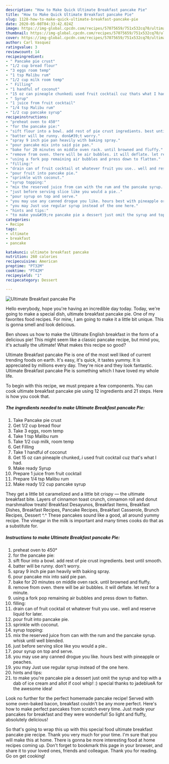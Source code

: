 ```yaml
---
description: "How to Make Quick Ultimate Breakfast pancake Pie"
title: "How to Make Quick Ultimate Breakfast pancake Pie"
slug: 1128-how-to-make-quick-ultimate-breakfast-pancake-pie
date: 2020-05-08T04:33:42.024Z
image: https://img-global.cpcdn.com/recipes/57075659/751x532cq70/ultimate-breakfast-pancake-pie-recipe-main-photo.jpg
thumbnail: https://img-global.cpcdn.com/recipes/57075659/751x532cq70/ultimate-breakfast-pancake-pie-recipe-main-photo.jpg
cover: https://img-global.cpcdn.com/recipes/57075659/751x532cq70/ultimate-breakfast-pancake-pie-recipe-main-photo.jpg
author: Carl Vasquez
ratingvalue: 3
reviewcount: 14
recipeingredient:
- " Pancake pie crust"
- "1/2 cup bread flour"
- "3 eggs room temp"
- "1 tsp Malibu rum"
- "1/2 cup milk room temp"
- " Filling"
- "1 handful of coconut"
- "15 oz can pineaple chunkedi used fruit cocktail cuz thats what I had"
- " Syrup"
- "1 juice from fruit cocktail"
- "1/4 tsp Malibu rum"
- "1/2 cup pancake syrup"
recipeinstructions:
- "preheat oven to 450°"
- "for the pancake pie:"
- "sift flour into a bowl. add rest of pie crust ingredients. best until smooth."
- "batter will be runny. don&#39;t worry."
- "spray 9 inch pie pan heavily with baking spray."
- "pour pancake mix into said pie pan."
- "bake for 20 minutes on middle oven rack. until browned and fluffy."
- "remove from oven. there will be air bubbles. it will deflate. let rest for a minute."
- "using a fork pop remaining air bubbles and press down to flatten."
- "filling:"
- "drain can of fruit cocktail ot whatever fruit you use.. well and reserve liquid for later."
- "pour fruit into pancake pie."
- "sprinkle with coconut."
- "syrup topping:"
- "mix the reserved juice from can with the rum and the pancake syrup. whisk until well blended."
- "just before serving slice like you would a pie.."
- "pour syrup on top and serve."
- "you may use any canned drogue you like. hours best with pineapple or peaches."
- "you may Just use regular syrup instead of the one here."
- "hints and tips:"
- "to make you&#39;re pancake pie a dessert just omit the syrup and top with a dab of ice cream and allot if cool whip! :) special thanks to jadeblueA for the awesome idea!"
categories:
- Recipe
tags:
- ultimate
- breakfast
- pancake

katakunci: ultimate breakfast pancake 
nutrition: 260 calories
recipecuisine: American
preptime: "PT32M"
cooktime: "PT42M"
recipeyield: "1"
recipecategory: Dessert

---
```



![Ultimate Breakfast pancake Pie](https://img-global.cpcdn.com/recipes/57075659/751x532cq70/ultimate-breakfast-pancake-pie-recipe-main-photo.jpg)

Hello everybody, hope you're having an incredible day today. Today, we're going to make a special dish, ultimate breakfast pancake pie. One of my favorites food recipes. For mine, I am going to make it a little bit unique. This is gonna smell and look delicious.

Ben shows us how to make the Ultimate English breakfast in the form of a delicious pie! This might seem like a classic pancake recipe, but mind you, it&#39;s actually the ultimate! What makes this recipe so good?

Ultimate Breakfast pancake Pie is one of the most well liked of current trending foods on earth. It's easy, it's quick, it tastes yummy. It is appreciated by millions every day. They're nice and they look fantastic. Ultimate Breakfast pancake Pie is something which I have loved my whole life.


To begin with this recipe, we must prepare a few components. You can cook ultimate breakfast pancake pie using 12 ingredients and 21 steps. Here is how you cook that.

<!--inarticleads1-->

##### The ingredients needed to make Ultimate Breakfast pancake Pie:

1. Take  Pancake pie crust
1. Get 1/2 cup bread flour
1. Take 3 eggs, room temp
1. Take 1 tsp Malibu rum
1. Take 1/2 cup milk, room temp
1. Get  Filling
1. Take 1 handful of coconut
1. Get 15 oz can pineaple chunked,.i used fruit cocktail cuz that&#39;s what I had.
1. Make ready  Syrup
1. Prepare 1 juice from fruit cocktail
1. Prepare 1/4 tsp Malibu rum
1. Make ready 1/2 cup pancake syrup


They get a little bit caramelized and a little bit crispy — the ultimate breakfast bite. Layers of cinnamon toast crunch, cinnamon roll and donut marshmallow treats! Breakfast Desayunos, Breakfast Items, Breakfast Dishes, Breakfast Recipes, Pancake Recipes, Breakfast Casserole, Brunch Recipes, Dessert ^.^ These pancakes sound like a good, all around yummy recipe. The vinegar in the milk is important and many times cooks do that as a substitute for. 

<!--inarticleads2-->

##### Instructions to make Ultimate Breakfast pancake Pie:

1. preheat oven to 450°
1. for the pancake pie:
1. sift flour into a bowl. add rest of pie crust ingredients. best until smooth.
1. batter will be runny. don&#39;t worry.
1. spray 9 inch pie pan heavily with baking spray.
1. pour pancake mix into said pie pan.
1. bake for 20 minutes on middle oven rack. until browned and fluffy.
1. remove from oven. there will be air bubbles. it will deflate. let rest for a minute.
1. using a fork pop remaining air bubbles and press down to flatten.
1. filling:
1. drain can of fruit cocktail ot whatever fruit you use.. well and reserve liquid for later.
1. pour fruit into pancake pie.
1. sprinkle with coconut.
1. syrup topping:
1. mix the reserved juice from can with the rum and the pancake syrup. whisk until well blended.
1. just before serving slice like you would a pie..
1. pour syrup on top and serve.
1. you may use any canned drogue you like. hours best with pineapple or peaches.
1. you may Just use regular syrup instead of the one here.
1. hints and tips:
1. to make you&#39;re pancake pie a dessert just omit the syrup and top with a dab of ice cream and allot if cool whip! :) special thanks to jadeblueA for the awesome idea!


Look no further for the perfect homemade pancake recipe! Served with some oven-baked bacon, breakfast couldn&#39;t be any more perfect. Here&#39;s how to make perfect pancakes from scratch every time. Just made your pancakes for breakfast and they were wonderful! So light and fluffy, absolutely delicious! 

So that's going to wrap this up with this special food ultimate breakfast pancake pie recipe. Thank you very much for your time. I'm sure that you will make this at home. There is gonna be more interesting food at home recipes coming up. Don't forget to bookmark this page in your browser, and share it to your loved ones, friends and colleague. Thank you for reading. Go on get cooking!
